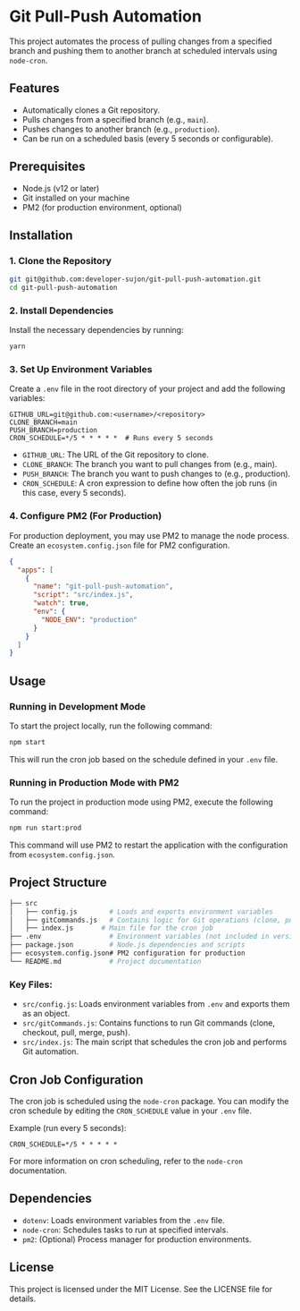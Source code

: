 # Git Pull-Push Automation

This project automates the process of pulling changes from a specified branch and pushing them to another branch at scheduled intervals using `node-cron`.

## Features

- Automatically clones a Git repository.
- Pulls changes from a specified branch (e.g., `main`).
- Pushes changes to another branch (e.g., `production`).
- Can be run on a scheduled basis (every 5 seconds or configurable).

## Prerequisites

- Node.js (v12 or later)
- Git installed on your machine
- PM2 (for production environment, optional)

## Installation

### 1. Clone the Repository

```bash
git git@github.com:developer-sujon/git-pull-push-automation.git
cd git-pull-push-automation
```

### 2. Install Dependencies

Install the necessary dependencies by running:

```bash
yarn
```

### 3. Set Up Environment Variables

Create a `.env` file in the root directory of your project and add the following variables:

```env
GITHUB_URL=git@github.com:<username>/<repository>
CLONE_BRANCH=main
PUSH_BRANCH=production
CRON_SCHEDULE=*/5 * * * * *  # Runs every 5 seconds
```

- `GITHUB_URL`: The URL of the Git repository to clone.
- `CLONE_BRANCH`: The branch you want to pull changes from (e.g., main).
- `PUSH_BRANCH`: The branch you want to push changes to (e.g., production).
- `CRON_SCHEDULE`: A cron expression to define how often the job runs (in this case, every 5 seconds).

### 4. Configure PM2 (For Production)

For production deployment, you may use PM2 to manage the node process. Create an `ecosystem.config.json` file for PM2 configuration.

```json
{
  "apps": [
    {
      "name": "git-pull-push-automation",
      "script": "src/index.js",
      "watch": true,
      "env": {
        "NODE_ENV": "production"
      }
    }
  ]
}
```

## Usage

### Running in Development Mode

To start the project locally, run the following command:

```bash
npm start
```

This will run the cron job based on the schedule defined in your `.env` file.

### Running in Production Mode with PM2

To run the project in production mode using PM2, execute the following command:

```bash
npm run start:prod
```

This command will use PM2 to restart the application with the configuration from `ecosystem.config.json`.

## Project Structure

```bash
├── src
│   ├── config.js        # Loads and exports environment variables
│   ├── gitCommands.js   # Contains logic for Git operations (clone, pull, push)
│   ├── index.js       # Main file for the cron job
├── .env                 # Environment variables (not included in version control)
├── package.json         # Node.js dependencies and scripts
├── ecosystem.config.json# PM2 configuration for production
└── README.md            # Project documentation
```

### Key Files:

- `src/config.js`: Loads environment variables from `.env` and exports them as an object.
- `src/gitCommands.js`: Contains functions to run Git commands (clone, checkout, pull, merge, push).
- `src/index.js`: The main script that schedules the cron job and performs Git automation.

## Cron Job Configuration

The cron job is scheduled using the `node-cron` package. You can modify the cron schedule by editing the `CRON_SCHEDULE` value in your `.env` file.

Example (run every 5 seconds):

```env
CRON_SCHEDULE=*/5 * * * * *
```

For more information on cron scheduling, refer to the `node-cron` documentation.

## Dependencies

- `dotenv`: Loads environment variables from the `.env` file.
- `node-cron`: Schedules tasks to run at specified intervals.
- `pm2`: (Optional) Process manager for production environments.

## License

This project is licensed under the MIT License. See the LICENSE file for details.
